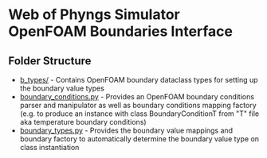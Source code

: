 # Web of Phyngs Simulator OpenFOAM Boundaries Interface

## Folder Structure

- [b_types/](b_types) - Contains OpenFOAM boundary dataclass types for setting up the boundary value types
- [boundary_conditions.py](boundary_conditions.py) - Provides an OpenFOAM boundary conditions parser and manipulator as well as boundary conditions mapping factory (e.g. to produce an instance with class BoundaryConditionT from "T" file aka temperature boundary conditions)
- [boundary_types.py](boundary_types.py) - Provides the boundary value mappings and boundary factory to automatically determine the boundary value type on class instantiation
